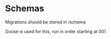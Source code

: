 # Schemas
Migrations should be stored in /schema

Goose is used for this, run in order starting at 001